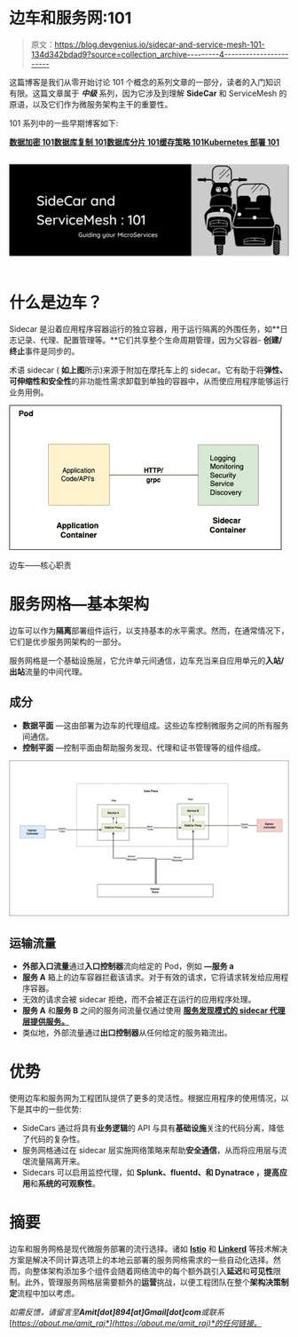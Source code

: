 # 边车和服务网:101

> 原文：<https://blog.devgenius.io/sidecar-and-service-mesh-101-134d342bdad9?source=collection_archive---------4----------------------->

这篇博客是我们从零开始讨论 101 个概念的系列文章的一部分，读者的入门知识有限。这篇文章属于 ***中级*** 系列，因为它涉及到理解 **SideCar** 和 ServiceMesh 的原语，以及它们作为微服务架构主干的重要性。

101 系列中的一些早期博客如下:

[**数据加密 101**](/data-encryption-101-f0a25db7d913)[**数据库复制 101**](/database-replication-101-d148514598a7)[**数据库分片 101**](/database-sharding-101-4ef36046c29c)[**缓存策略 101**](/caching-strategy-101-3bc974d2a6cd)[**Kubernetes 部署 101**](http://kubernetes-deployments-101/)

![](img/2adb2c9b0f2f45e1500821b248422950.png)

# 什么是边车？

Sidecar 是沿着应用程序容器运行的独立容器，用于运行隔离的外围任务，如**日志记录、代理、配置管理等。**它们共享整个生命周期管理，因为父容器- **创建/终止**事件是同步的。

术语 sidecar ( **如上图**所示)来源于附加在摩托车上的 sidecar。它有助于将**弹性、可伸缩性和安全性**的非功能性需求卸载到单独的容器中，从而使应用程序能够运行业务用例。

![](img/2b4ece6096aea9e21457dc9bdd65f4ce.png)

边车——核心职责

# 服务网格—基本架构

边车可以作为**隔离**部署组件运行，以支持基本的水平需求。然而，在通常情况下，它们是优步服务网架构的一部分。

服务网格是一个基础设施层，它允许单元间通信，边车充当来自应用单元的**入站/出站**流量的中间代理。

## 成分

*   **数据平面** —这由部署为边车的代理组成。这些边车控制微服务之间的所有服务间通信。
*   **控制平面** —控制平面由帮助服务发现、代理和证书管理等的组件组成。

![](img/c6aa3a2c9b0b7d6e5f50e7f33efe1329.png)

## 运输流量

*   **外部入口流量**通过**入口控制器**流向给定的 Pod，例如 **—服务 a**
*   **服务 A** 箱上的边车容器拦截该请求。对于有效的请求，它将请求转发给应用程序容器。
*   无效的请求会被 sidecar 拒绝，而不会被正在运行的应用程序处理。
*   **服务 A** 和**服务 B** 之间的服务间流量仅通过使用 [**服务发现模式的 sidecar 代理层提供服务。**](https://avinetworks.com/glossary/service-discovery)
*   类似地，外部流量通过**出口控制器**从任何给定的服务箱流出。

# 优势

使用边车和服务网为工程团队提供了更多的灵活性。根据应用程序的使用情况，以下是其中的一些优势:

*   SideCars 通过将具有**业务逻辑**的 API 与具有**基础设施**关注的代码分离，降低了代码的复杂性。
*   服务网格通过在 sidecar 层实施网络策略来帮助**安全通信**，从而将应用层与流氓流量隔离开来。
*   Sidecars 可以启用监控代理，如 **Splunk、fluentd、**和 **Dynatrace** ，提高**应用**和**系统的可观察性**。

# 摘要

边车和服务网格是现代微服务部署的流行选择。诸如 [**Istio**](https://istio.io/) 和 [**Linkerd**](https://linkerd.io/) 等技术解决方案是解决不同计算选项上的本地云部署的服务网格需求的一些自动化选择。然而，向整体架构添加多个组件会随着网络流中的每个额外跳引入**延迟**和**可见性**限制。此外，管理服务网格层需要额外的**运营**挑战，以便工程团队在整个**架构决策制定**流程中加以考虑。

*如需反馈，请留言至****Amit[dot]894[at]Gmail[dot]com****或联系*[*https://about.me/amit_raj*](https://about.me/amit_raj)*的任何链接。*